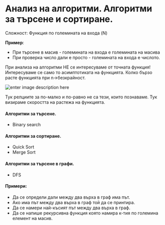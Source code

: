 

# Анализ на алгоритми. Алгоритми за търсене и сортиране.
Сложност: Функция по големината на входа (N)

**Пример**: 

 - При търсене в масив - големината на входа е големината на масива
 -  При проверка число дали е просто - големината на входа е числото.

При анализа на алгоритми НЕ се интересуваме от точната функция!
Интересуваме се само то асимптотиката на функцията.
Колко бързо расте функцията при n->безкрайност.

![enter image description here](https://i.ibb.co/TP0Xrz4/ff.png)

Тук релциите за по-малко и по-равно не са тези, които познаваме.
Тук визираме скоростта на растежа на функцията.

#### Алгоритми за търсене.

 - Binary search
#### Алгоритми за сортиране.
 - Quick Sort
 - Merge Sort
 
 #### Алгоритми за търсене в графи.
 - DFS

 #### Примери:
 - Да се определи дали между два върха в граф има път.
 - Ако има път между два върха в граф той да се принтира.
 - Да се намери най-късият път между два върха в граф.
 - Да се напише рекурсивна функция която намира к-тия по големина елемент на масив.

